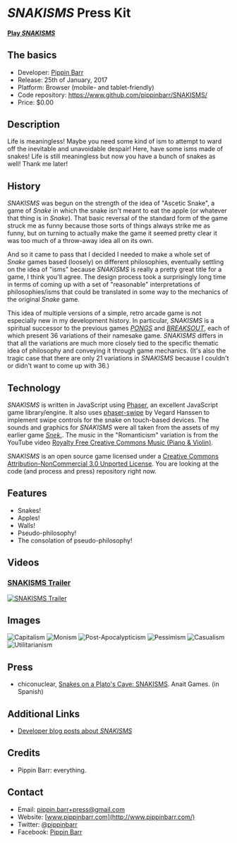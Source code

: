 # *SNAKISMS* Press Kit

#### [Play *SNAKISMS*](https://pippinbarr.github.io/SNAKISMS/)

## The basics

* Developer: [Pippin Barr](http://www.pippinbarr.com/)
* Release: 25th of January, 2017
* Platform: Browser (mobile- and tablet-friendly)
* Code repository: https://www.github.com/pippinbarr/SNAKISMS/
* Price: $0.00

## Description

Life is meaningless! Maybe you need some kind of ism to attempt to ward off the inevitable and unavoidable despair! Here, have some isms made of snakes! Life is still meaningless but now you have a bunch of snakes as well! Thank me later!

## History

*SNAKISMS* was begun on the strength of the idea of "Ascetic Snake", a game of *Snake* in which the snake isn't meant to eat the apple (or whatever that thing is in *Snake*). That basic reversal of the standard form of the game struck me as funny because those sorts of things always strike me as funny, but on turning to actually make the game it seemed pretty clear it was too much of a throw-away idea all on its own.

And so it came to pass that I decided I needed to make a whole set of *Snake* games based (loosely) on different philosophies, eventually settling on the idea of "isms" because *SNAKISMS* is really a pretty great title for a game, I think you'll agree. The design process took a surprisingly long time in terms of coming up with a set of "reasonable" interpretations of philosophies/isms that could be translated in some way to the mechanics of the original *Snake* game.

This idea of multiple versions of a simple, retro arcade game is not especially new in my development history. In particular, *SNAKISMS* is a spiritual successor to the previous games [*PONGS*](http://www.pippinbarr.com/games/pongs/Pongs.html) and [*BREAKSOUT*](http://www.pippinbarr.com/games/breaksout/), each of which present 36 variations of their namesake game. *SNAKISMS* differs in that all the variations are much more closely tied to the specific thematic idea of philosophy and conveying it through game mechanics. (It's also the tragic case that there are only 21 variations in *SNAKISMS* because I couldn't or didn't want to come up with 36.)

## Technology

*SNAKISMS* is written in JavaScript using [Phaser](http://www.phaser.io/), an excellent JavaScript game library/engine. It also uses [phaser-swipe](https://github.com/flogvit/phaser-swipe) by Vegard Hanssen to implement swipe controls for the snake on touch-based devices. The sounds and graphics for *SNAKISMS* were all taken from the assets of my earlier game [*Snek.*](https://www.pippinbarr.com/2013/06/13/snek/). The music in the "Romanticism" variation is from the YouTube video [Royalty Free Creative Commons Music (Piano & Violin)](https://www.youtube.com/watch?v=TZTtvwpXReA).

*SNAKISMS* is an open source game licensed under a [Creative Commons Attribution-NonCommercial 3.0 Unported License](http://creativecommons.org/licenses/by-nc/3.0/). You are looking at the code (and process and press) repository right now.

## Features

* Snakes!
* Apples!
* Walls!
* Pseudo-philosophy!
* The consolation of pseudo-philosophy!

## Videos

### [SNAKISMS Trailer](https://www.youtube.com/watch?v=p9MS7ERVLGA)

[![SNAKISMS Trailer](https://img.youtube.com/vi/p9MS7ERVLGA/0.jpg)](https://www.youtube.com/watch?v=p9MS7ERVLGA)

## Images

![Capitalism](images/Capitalism.png) ![Monism](images/Monism.png) ![Post-Apocalypticism](images/Post-Apocalypticism.png) ![Pessimism](images/Pessimism.png) ![Casualism](images/Casualism.png) ![Utilitarianism](images/Utilitarianism.png)

## Press
* chiconuclear, [Snakes on a Plato's Cave: SNAKISMS](http://www.anaitgames.com/articulos/snakisms-pippin-barr). Anait Games. (in Spanish)

## Additional Links

* [Developer blog posts about *SNAKISMS*](http://www.pippinbarr.com/tag/snakisms?order=asc)

## Credits

* Pippin Barr: everything.

## Contact

* Email: [pippin.barr+press@gmail.com](mailto:pippin.barr+press@gmail.com)
* Website: [www.pippinbarr.com](http://www.pippinbarr.com/)
* Twitter: [@pippinbarr](https://www.twitter.com/pippinbarr)
* Facebook: [Pippin Barr](http://www.facebook.com/pippin.barr)
